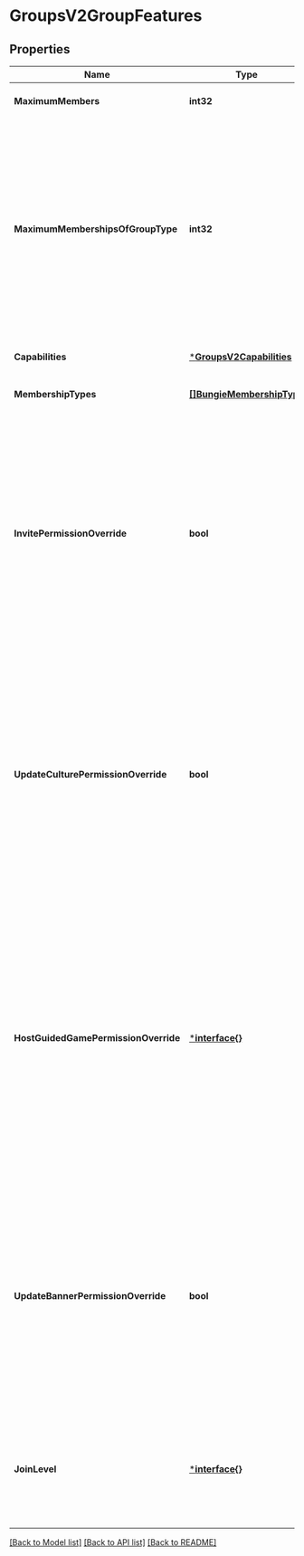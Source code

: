 # GroupsV2GroupFeatures

## Properties
Name | Type | Description | Notes
------------ | ------------- | ------------- | -------------
**MaximumMembers** | **int32** |  | [optional] [default to null]
**MaximumMembershipsOfGroupType** | **int32** | Maximum number of groups of this type a typical membership may join. For example, a user may join about 50 General groups with their Bungie.net account. They may join one clan per Destiny membership. | [optional] [default to null]
**Capabilities** | [***GroupsV2Capabilities**](GroupsV2.Capabilities.md) |  | [optional] [default to null]
**MembershipTypes** | [**[]BungieMembershipType**](BungieMembershipType.md) |  | [optional] [default to null]
**InvitePermissionOverride** | **bool** | Minimum Member Level allowed to invite new members to group  Always Allowed: Founder, Acting Founder  True means admins have this power, false means they don&#39;t  Default is false for clans, true for groups. | [optional] [default to null]
**UpdateCulturePermissionOverride** | **bool** | Minimum Member Level allowed to update group culture  Always Allowed: Founder, Acting Founder  True means admins have this power, false means they don&#39;t  Default is false for clans, true for groups. | [optional] [default to null]
**HostGuidedGamePermissionOverride** | [***interface{}**](interface{}.md) | Minimum Member Level allowed to host guided games  Always Allowed: Founder, Acting Founder, Admin  Allowed Overrides: None, Member, Beginner  Default is Member for clans, None for groups, although this means nothing for groups. | [optional] [default to null]
**UpdateBannerPermissionOverride** | **bool** | Minimum Member Level allowed to update banner  Always Allowed: Founder, Acting Founder  True means admins have this power, false means they don&#39;t  Default is false for clans, true for groups. | [optional] [default to null]
**JoinLevel** | [***interface{}**](interface{}.md) | Level to join a member at when accepting an invite, application, or joining an open clan  Default is Beginner. | [optional] [default to null]

[[Back to Model list]](../README.md#documentation-for-models) [[Back to API list]](../README.md#documentation-for-api-endpoints) [[Back to README]](../README.md)


